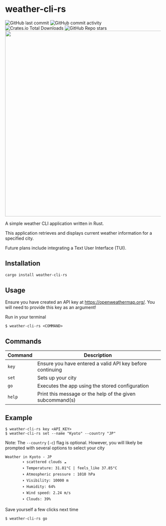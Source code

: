 # weather-cli-rs
![GitHub last commit](https://img.shields.io/github/last-commit/anathrax/weather-cli-rs)
![GitHub commit activity](https://img.shields.io/github/commit-activity/m/anathrax/weather-cli-rs)
![Crates.io Total Downloads](https://img.shields.io/crates/d/weather-cli-rs)
![GitHub Repo stars](https://img.shields.io/github/stars/anathrax/weather-cli-rs)
<img src="https://github.com/user-attachments/assets/287c2cfe-648b-4948-bd98-d40259dffc9b" width="600" />

A simple weather CLI application written in Rust.

This application retrieves and displays current weather information for a specified city.

Future plans include integrating a Text User Interface (TUI).

## Installation

```bash
cargo install weather-cli-rs
```

## Usage
Ensure you have created an API key at https://openweathermap.org/. You will need to provide this key as an argument!

Run in your terminal
```
$ weather-cli-rs <COMMAND>
```
## Commands
| Command  | Description |
| ------------- | ------------- |
| `key` | Ensure you have entered a valid API key before continuing |
| `set` | Sets up your city |
| `go` | Executes the app using the stored configuration |
| `help` | Print this message or the help of the given subcommand(s) |

## Example

```
$ weather-cli-rs key <API_KEY>
$ weather-cli-rs set --name "Kyoto" --country "JP"
```
Note: The `--country` (`-c`) flag is optional. However, you will likely be prompted with several options to select your city

```text
Weather in Kyoto - JP
        🢒 scattered clouds ☁
        🢒 Temperature: 31.81°C | feels_like 37.85°C
        🢒 Atmospheric pressure : 1010 hPa
        🢒 Visibility: 10000 m
        🢒 Humidity: 64%
        🢒 Wind speed: 2.24 m/s
        🢒 Clouds: 39%
```
Save yourself a few clicks next time

```
$ weather-cli-rs go
```
